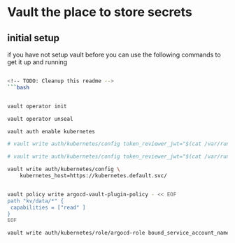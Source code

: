 # Vault the place to store secrets

## initial setup

if you have not setup vault before you can use the following commands to get it up and running

````bash

<!-- TODO: Cleanup this readme -->
```bash


vault operator init

vault operator unseal

vault auth enable kubernetes

# vault write auth/kubernetes/config token_reviewer_jwt="$(cat /var/run/secrets/kubernetes.io/serviceaccount/token)" kubernetes_host="https://$KUBERNETES_PORT_443_TCP_ADDR:443" kubernetes_ca_cert=@/var/run/secrets/kubernetes.io/serviceaccount/ca.crt issuer=https://kubernetes.default.svc

# vault write auth/kubernetes/config token_reviewer_jwt="$(cat /var/run/secrets/kubernetes.io/serviceaccount/token)" kubernetes_host="https://kubernetes.default.svc/" kubernetes_ca_cert=@/var/run/secrets/kubernetes.io/serviceaccount/ca.crt issuer=https://kubernetes.default.svc

vault write auth/kubernetes/config \
    kubernetes_host=https://kubernetes.default.svc/


vault policy write argocd-vault-plugin-policy - << EOF
path "kv/data/*" {
 capabilities = ["read" ]
}
EOF

vault write auth/kubernetes/role/argocd-role bound_service_account_names=argocd-role bound_service_account_namespaces=argocd policies=argocd-vault-plugin-policy ttl=60m

````
